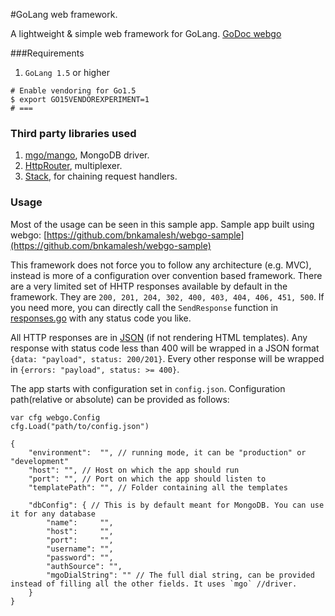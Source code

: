 #GoLang web framework.

A lightweight & simple web framework for GoLang.
[GoDoc webgo](https://godoc.org/github.com/bnkamalesh/webgo)

###Requirements

1. `GoLang 1.5` or higher

``` 
# Enable vendoring for Go1.5
$ export GO15VENDOREXPERIMENT=1
# ===
```

### Third party libraries used

1. [mgo/mango](https://gopkg.in/mgo.v2), MongoDB driver.
2. [HttpRouter](https://github.com/julienschmidt/httprouter), multiplexer.
3. [Stack](https://github.com/alexedwards/stack), for chaining request handlers.


### Usage
Most of the usage can be seen in this sample app.
Sample app built using webgo: [https://github.com/bnkamalesh/webgo-sample](https://github.com/bnkamalesh/webgo-sample)

This framework does not force you to follow any architecture (e.g. MVC), instead is more of a configuration over convention based framework. There are a very limited set of HHTP responses available by default in the framework. They are
`200, 201, 204, 302, 400, 403, 404, 406, 451, 500`. If you need more, you can directly call the `SendResponse` function in [responses.go](https://github.com/bnkamalesh/webgo/blob/master/responses.go) with any status code you like.

All HTTP responses are in [JSON](https://en.wikipedia.org/wiki/JSON) (if not rendering HTML templates). Any response with status code less than 400 will be wrapped in a JSON format `{data: "payload", status: 200/201}`. Every other response will be wrapped in `{errors: "payload", status: >= 400}`.

The app starts with configuration set in `config.json`. Configuration path(relative or absolute) can be provided as follows:

```
var cfg webgo.Config
cfg.Load("path/to/config.json")
```

```
{
	"environment":  "", // running mode, it can be "production" or "development"
	"host": "", // Host on which the app should run
	"port": "", // Port on which the app should listen to
	"templatePath": "", // Folder containing all the templates

	"dbConfig": { // This is by default meant for MongoDB. You can use it for any database
		"name":     "",
		"host":     "",
		"port":     "",
		"username": "",
		"password": "",
		"authSource": "",
		"mgoDialString": "" // The full dial string, can be provided instead of filling all the other fields. It uses `mgo` //driver.
	}
}
```
